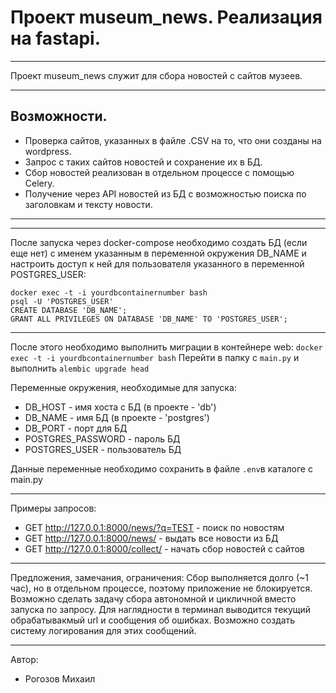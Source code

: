 # Проект museum_news. Реализация на fastapi.
***
Проект museum_news служит для сбора новостей с сайтов музеев.
***

## Возможности.

* Проверка сайтов, указанных в файле .CSV на то, что они созданы на wordpress.
* Запрос с таких сайтов новостей и сохранение их в БД.
* Сбор новостей реализован в отдельном процессе с помощью Celery.
* Получение через API новостей из БД с возможностью поиска по заголовкам и тексту новости.
***
***
После запуска через docker-compose необходимо создать БД (если еще нет) с именем указанным в переменной окружения DB_NAME
и настроить доступ к ней для пользователя указанного в переменной POSTGRES_USER:
```
docker exec -t -i yourdbcontainernumber bash
psql -U 'POSTGRES_USER'
CREATE DATABASE 'DB_NAME';
GRANT ALL PRIVILEGES ON DATABASE 'DB_NAME' TO 'POSTGRES_USER';
```
***
После этого необходимо выполнить миграции в контейнере web:
```docker exec -t -i yourdbcontainernumber bash```
Перейти в папку с ```main.py``` и выполнить 
```alembic upgrade head```

Переменные окружения, необходимые для запуска:

* DB_HOST - имя хоста с БД (в проекте - 'db')
* DB_NAME - имя БД (в проекте - 'postgres')
* DB_PORT - порт для БД
* POSTGRES_PASSWORD - пароль БД
* POSTGRES_USER - пользователь БД

Данные переменные необходимо сохранить в файле ```.env```в каталоге с main.py
***
Примеры запросов:
* GET http://127.0.0.1:8000/news/?q=TEST - поиск по новостям
* GET http://127.0.0.1:8000/news/ - выдать все новости из БД
* GET http://127.0.0.1:8000/collect/ - начать сбор новостей с сайтов
***
Предложения, замечания, ограничения:
Сбор выполняется долго (~1 час), но в отдельном процессе, поэтому приложение не блокируется.
Возможно сделать задачу сбора автономной и цикличной вместо запуска по запросу.
Для наглядности в терминал выводится текущий обрабатывакмый url и сообщения об ошибках.
Возможно создать систему логирования для этих сообщений.

***
Автор:
* Рогозов Михаил